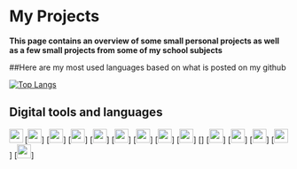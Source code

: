# My Projects 
**This page contains an overview of some small personal projects as well as a few small projects from some of my school subjects**


##Here are my most used languages based on what is posted on my github



[![Top Langs](https://github-readme-stats.vercel.app/api/top-langs/?username=WSAxel&layout=compact)](https://github.com/anuraghazra/github-readme-stats)

## Digital tools and languages 
[<img  width="25px" src="https://user-images.githubusercontent.com/44602947/107549616-51856b80-6bd0-11eb-9585-5e095e3ce51f.png">]
[<img  width="25px" src="https://user-images.githubusercontent.com/44602947/107549672-67932c00-6bd0-11eb-937c-86850cdc9928.png">]
[<img  width="25px" src="https://user-images.githubusercontent.com/44602947/107549083-b096b080-6bcf-11eb-906e-77e8b9b0f6f7.png">]
[<img  width="25px" src="https://user-images.githubusercontent.com/44602947/107545164-44b24900-6bcb-11eb-8c53-937c385e9c20.png">]
[<img  width="25px" src="https://user-images.githubusercontent.com/44602947/107549772-80034680-6bd0-11eb-9082-1641a45f47ba.png">]
[<img  width="25px" src="https://user-images.githubusercontent.com/44602947/107550368-4121c080-6bd1-11eb-8d62-757be32ffb96.jpg">]
[<img  width="25px" src="https://user-images.githubusercontent.com/44602947/107548479-028b0680-6bcf-11eb-8928-d4a65ad74ac0.png">]
[<img  width="25px" src="https://boffincoders.com/wp-content/uploads/2021/05/jquery-icon-png-27.gif">]
[<img align="left" width="25px" src="https://upload.wikimedia.org/wikipedia/commons/thumb/b/b2/Bootstrap_logo.svg/1200px-Bootstrap_logo.svg.png">]
[<img  width="25px" src="https://www.cmswire.com/-/media/bb7a517623e84af6aa07e62b8556b844.ashx">]
[<img  width="25px" src="https://user-images.githubusercontent.com/44602947/107548479-028b0680-6bcf-11eb-8928-d4a65ad74ac0.png">]
[<img  width="25px" src="https://yt3.ggpht.com/ytc/AKedOLRrH_wT7RwStCNum43bUnEavYBJNISAWhmMJgJWOg=s900-c-k-c0x00ffffff-no-rj">]
[<img  width="25px" src="https://upload.wikimedia.org/wikipedia/en/thumb/9/9b/Logo_for_Cura_Software.png/220px-Logo_for_Cura_Software.png">]
[<img  width="25px" src="https://upload.wikimedia.org/wikipedia/commons/thumb/4/4c/Brackets_Icon.svg/250px-Brackets_Icon.svg.png">]

<!-- [<img align="left" width="25px" src="">] -->
<!-- 
**WSAxel/WSAxel** is a ✨ _special_ ✨ repository because its `README.md` (this file) appears on your GitHub profile.

Here are some ideas to get you started:

- 🔭 I’m currently working on ...
- 🌱 I’m currently learning ...
- 👯 I’m looking to collaborate on ...
- 🤔 I’m looking for help with ...
- 💬 Ask me about ...
- 📫 How to reach me: ...
- 😄 Pronouns: ...
- ⚡ Fun fact: ...
-->
